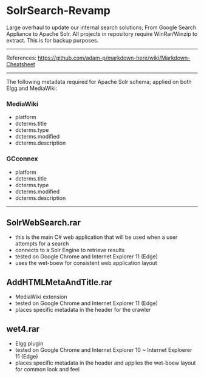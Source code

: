 # SolrSearch-Revamp
Large overhaul to update our internal search solutions; From Google Search Appliance to Apache Solr.
All projects in repository require WinRar/Winzip to extract. This is for backup purposes.

---

References:
https://github.com/adam-p/markdown-here/wiki/Markdown-Cheatsheet

---

The following metadata required for Apache Solr schema; applied on both Elgg and MediaWiki:

### MediaWiki
* platform
* dcterms.title
* dcterms.type
* dcterms.modified
* dcterms.description

### GCconnex
* platform
* dcterms.title
* dcterms.type
* dcterms.modified
* dcterms.description

---

## SolrWebSearch.rar
* this is the main C# web application that will be used when a user attempts for a search
* connects to a Solr Engine to retrieve results
* tested on Google Chrome and Internet Explorer 11 (Edge)
* uses the wet-boew for consistent web application layout

## AddHTMLMetaAndTitle.rar
* MediaWiki extension
* tested on Google Chrome and Internet Explorer 11 (Edge)
* places specific metadata in the header for the crawler

## wet4.rar
* Elgg plugin
* tested on Google Chrome and Internet Explorer 10 ~ Internet Exploerer 11 (Edge)
* places specific metadata in the header and applies the wet-boew layout for common look and feel


